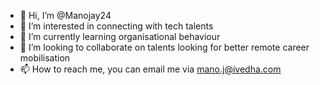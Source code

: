 - 👋 Hi, I’m @Manojay24
- 👀 I’m interested in connecting with tech talents 
- 🌱 I’m currently learning organisational behaviour
- 💞️ I’m looking to collaborate on talents looking for better remote career mobilisation
- 📫 How to reach me, you can email me via mano.j@ivedha.com

<!---
Manojay24/Manojay24 is a ✨ special ✨ repository because its `README.md` (this file) appears on your GitHub profile.
You can click the Preview link to take a look at your changes.
--->
